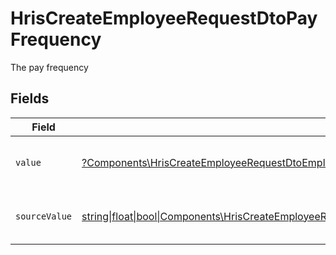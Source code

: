 # HrisCreateEmployeeRequestDtoPayFrequency

The pay frequency


## Fields

| Field                                                                                                                                                                                              | Type                                                                                                                                                                                               | Required                                                                                                                                                                                           | Description                                                                                                                                                                                        | Example                                                                                                                                                                                            |
| -------------------------------------------------------------------------------------------------------------------------------------------------------------------------------------------------- | -------------------------------------------------------------------------------------------------------------------------------------------------------------------------------------------------- | -------------------------------------------------------------------------------------------------------------------------------------------------------------------------------------------------- | -------------------------------------------------------------------------------------------------------------------------------------------------------------------------------------------------- | -------------------------------------------------------------------------------------------------------------------------------------------------------------------------------------------------- |
| `value`                                                                                                                                                                                            | [?Components\HrisCreateEmployeeRequestDtoEmploymentPayFrequencyValue](../../Models/Components/HrisCreateEmployeeRequestDtoEmploymentPayFrequencyValue.md)                                          | :heavy_minus_sign:                                                                                                                                                                                 | The pay frequency of the job postings.                                                                                                                                                             | hourly                                                                                                                                                                                             |
| `sourceValue`                                                                                                                                                                                      | [string\|float\|bool\|Components\HrisCreateEmployeeRequestDtoSourceValueEmploymentPayFrequency4\|array\|null](../../Models/Components/HrisCreateEmployeeRequestDtoEmploymentPayFrequencySourceValue.md) | :heavy_minus_sign:                                                                                                                                                                                 | The source value of the pay frequency.                                                                                                                                                             | Hourly                                                                                                                                                                                             |